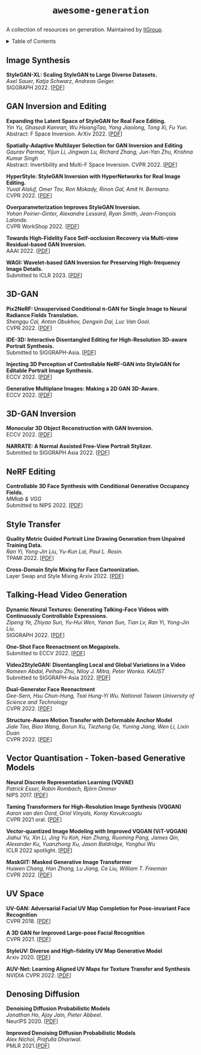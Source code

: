 # <p align=center>`awesome-generation`</p>
A collection of resources on generation. Maintained by [IIGroup](https://sites.google.com/view/iigroup-thu/home?authuser=0).

<!-- ## Contributing

If you think I have missed out on something (or) have any suggestions (papers, implementations and other resources), feel free to [pull a request](https://github.com/xiaweihao/awesome-image-translation/pulls). Feedback and contributions are welcome!

markdown format:
``` markdown
**Here is the Paper Name.**<br>
*[Author 1](homepage), Author 2, and Author 3.*<br>
Conference or Journal Year. [[PDF](link)] [[Project](link)] [[Github](link)] [[Video](link)] [[Data](link)]
``` -->

<details><summary>Table of Contents</summary><p>

- [GAN Inversion and Editing](#gan-inversion-and-editing)
- [3D-GAN](#3d-gan)
- [NeRF editing](#nerf-editing)
- [Style Transfer](#style-transfer)
- [Talking-Head Video Generation](#talking-head-video-generation)
- [Image Synthesis](#image-synthesis)
- [UV Space](#uv-space)
- [Denoising Diffusion](#denosing-diffusion)
</p></details><p></p>

## Image Synthesis

**StyleGAN-XL: Scaling StyleGAN to Large Diverse Datasets.** <br>
*Axel Sauer, Katja Schwarz, Andreas Geiger.*<br>
SIGGRAPH 2022. [[PDF](https://arxiv.org/abs/2202.00273)]

## GAN Inversion and Editing

**Expanding the Latent Space of StyleGAN for Real Face Editing.**<br>
*Yin Yu, Ghasedi Kamran, Wu HsiangTao, Yang Jiaolong, Tong Xi, Fu Yun.*<br>
Abstract: F Space Inversion.
ArXiv 2022. [[PDF](https://arxiv.org/abs/2204.12530)]

**Spatially-Adaptive Multilayer Selection for GAN Inversion and Editing**<br>
*Gaurav Parmar, Yijun Li, Jingwan Lu, Richard Zhang, Jun-Yan Zhu, Krishna Kumar Singh*<br>
Abstract: Invertibility and Multi-F Space Inversion.
CVPR 2022. [[PDF](https://openaccess.thecvf.com/content/CVPR2022/papers/Parmar_Spatially-Adaptive_Multilayer_Selection_for_GAN_Inversion_and_Editing_CVPR_2022_paper.pdf)]

**HyperStyle: StyleGAN Inversion with HyperNetworks for Real Image Editing.**<br>
*Yuval Alaluf, Omer Tov, Ron Mokady, Rinon Gal, Amit H. Bermano.*<br>
CVPR 2022. [[PDF](https://arxiv.org/abs/2111.15666)]

**Overparameterization Improves StyleGAN Inversion.**<br>
*Yohan Poirier-Ginter, Alexandre Lessard, Ryan Smith, Jean-François Lalonde.*<br>
CVPR WorkShop 2022. [[PDF](https://arxiv.org/abs/2205.06304)]

**Towards High-Fidelity Face Self-occlusion Recovery via Multi-view Residual-based GAN Inversion.**<br>
AAAI 2022. [[PDF](https://aaai-2022.virtualchair.net/poster_aaai2208)]

**WAGI: Wavelet-based GAN Inversion for Preserving High-frequency Image Details.**<br>
Submitted to ICLR 2023. [[PDF](https://openreview.net/pdf?id=ejQVau3Z-QQ)]


## 3D-GAN

**Pix2NeRF: Unsupervised Conditional π-GAN for Single Image to Neural Radiance Fields Translation.**<br>
*Shengqu Cai, Anton Obukhov, Dengxin Dai, Luc Van Gool.*<br>
CVPR 2022. [[PDF](https://arxiv.org/abs/2202.13162)]

**IDE-3D: Interactive Disentangled Editing for High-Resolution 3D-aware Portrait Synthesis.**<br>
Submitted to SIGGRAPH-Asia. [[PDF](https://arxiv.org/abs/2205.15517)]

**Injecting 3D Perception of Controllable NeRF-GAN into StyleGAN for Editable Portrait Image Synthesis.**<br>
ECCV 2022. [[PDF](https://arxiv.org/abs/2207.10257)]

**Generative Multiplane Images: Making a 2D GAN 3D-Aware.**<br>
ECCV 2022. [[PDF](https://arxiv.org/abs/2207.10642)]

## 3D-GAN Inversion

**Monocular 3D Object Reconstruction with GAN Inversion.**<br>
ECCV 2022. [[PDF](https://arxiv.org/abs/2207.10061)]

**NARRATE: A Normal Assisted Free-View Portrait Stylizer.**<br>
Submitted to SIGGRAPH Asia 2022. [[PDF](https://arxiv.org/abs/2207.00974)]

## NeRF Editing

**Controllable 3D Face Synthesis with Conditional Generative Occupancy Fields.**<br>
*MMlab & VGG*<br>
Submitted to NIPS 2022. [[PDF](https://arxiv.org/abs/2206.08361)]

## Style Transfer

**Quality Metric Guided Portrait Line Drawing Generation from Unpaired Training Data.**<br>
*Ran Yi, Yong-Jin Liu, Yu-Kun Lai, Paul L. Rosin.*<br>
TPAMI 2022. [[PDF](https://arxiv.org/abs/2202.03678)]

**Cross-Domain Style Mixing for Face Cartoonization.**<br>
Layer Swap and Style Mixing
Arxiv 2022. [[PDF](https://arxiv.org/abs/2205.12450)]

## Talking-Head Video Generation

**Dynamic Neural Textures: Generating Talking-Face Videos with Continuously Controllable Expressions.**<br>
*Zipeng Ye, Zhiyao Sun, Yu-Hui Wen, Yanan Sun, Tian Lv, Ran Yi, Yong-Jin Liu.*<br>
SIGGRAPH 2022. [[PDF](https://arxiv.org/abs/2204.06180)]

**One-Shot Face Reenactment on Megapixels.**<br>
Submitted to ECCV 2022. [[PDF](https://arxiv.org/abs/2205.13368)]

**Video2StyleGAN: Disentangling Local and Global Variations in a Video**<br>
*Rameen Abdal, Peihao Zhu, Niloy J. Mitra, Peter Wonka. KAUST*<br>
Submitted to SIGGRAPH-Asia 2022. [[PDF](https://arxiv.org/abs/2205.13996)]

**Dual-Generator Face Reenactment**<br>
*Gee-Sern, Hsu Chun-Hung, Tsai Hung-Yi Wu. National Taiwan University of Science and Technology*<br>
CVPR 2022. [[PDF](https://openaccess.thecvf.com/content/CVPR2022/papers/Hsu_Dual-Generator_Face_Reenactment_CVPR_2022_paper.pdf)]

**Structure-Aware Motion Transfer with Deformable Anchor Model**<br>
*Jiale Tao, Biao Wang, Borun Xu, Tiezheng Ge, Yuning Jiang, Wen Li, Lixin Duan*<br>
CVPR 2022. [[PDF](https://arxiv.org/abs/2204.05018)]

## Vector Quantisation - Token-based Generative Models
**Neural Discrete Representation Learning (VQVAE)**<br>
*Patrick Esser, Robin Rombach, Björn Ommer*<br>
NIPS 2017. [[PDF](https://arxiv.org/abs/1711.00937)]

**Taming Transformers for High-Resolution Image Synthesis (VQGAN)**<br>
*Aaron van den Oord, Oriol Vinyals, Koray Kavukcuoglu*<br>
CVPR 2021 oral. [[PDF](https://arxiv.org/abs/2012.09841)]

**Vector-quantized Image Modeling with Improved VQGAN (ViT-VQGAN)**<br>
*Jiahui Yu, Xin Li, Jing Yu Koh, Han Zhang, Ruoming Pang, James Qin, Alexander Ku, Yuanzhong Xu, Jason Baldridge, Yonghui Wu*<br>
ICLR 2022 spotlight. [[PDF](https://arxiv.org/abs/2110.04627)]

**MaskGIT: Masked Generative Image Transformer**<br>
*Huiwen Chang, Han Zhang, Lu Jiang, Ce Liu, William T. Freeman*<br>
CVPR 2022. [[PDF](https://arxiv.org/abs/2202.04200)]

## UV Space

**UV-GAN: Adversarial Facial UV Map Completion for Pose-invariant Face Recognition**<br>
CVPR 2018. [[PDF](https://openaccess.thecvf.com/content_cvpr_2018/papers/Deng_UV-GAN_Adversarial_Facial_CVPR_2018_paper.pdf)]

**A 3D GAN for Improved Large-pose Facial Recognition**<br>
CVPR 2021. [[PDF](https://openaccess.thecvf.com/content/CVPR2021/papers/Marriott_A_3D_GAN_for_Improved_Large-Pose_Facial_Recognition_CVPR_2021_paper.pdf)]

**StyleUV: Diverse and High-fidelity UV Map Generative Model**<br>
Arxiv 2020. [[PDF](https://arxiv.org/abs/2011.12893)]

**AUV-Net: Learning Aligned UV Maps for Texture Transfer and Synthesis**<br>
NVIDIA
CVPR 2022. [[PDF](https://nv-tlabs.github.io/AUV-NET/assets/auvnet-paper.pdf)]

## Denosing Diffusion

**Denoising Diffusion Probabilistic Models**<br>
*Jonathan Ho, Ajay Jain, Pieter Abbeel.*<br>
NeurIPS 2020. [[PDF](https://proceedings.neurips.cc/paper/2020/file/4c5bcfec8584af0d967f1ab10179ca4b-Paper.pdf)]

**Improved Denoising Diffusion Probabilistic Models**<br>
*Alex Nichol, Prafulla Dhariwal.*<br>
PMLR 2021.[[PDF](http://proceedings.mlr.press/v139/nichol21a/nichol21a.pdf)]
